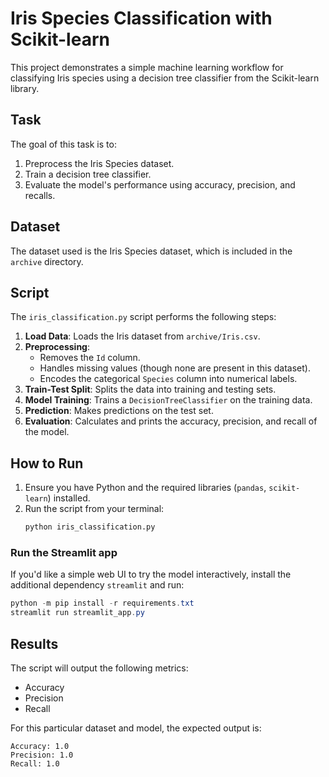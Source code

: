 # Iris Species Classification with Scikit-learn

This project demonstrates a simple machine learning workflow for classifying Iris species using a decision tree classifier from the Scikit-learn library.

## Task

The goal of this task is to:
1.  Preprocess the Iris Species dataset.
2.  Train a decision tree classifier.
3.  Evaluate the model's performance using accuracy, precision, and recalls.

## Dataset

The dataset used is the Iris Species dataset, which is included in the `archive` directory.

## Script

The `iris_classification.py` script performs the following steps:
1.  **Load Data**: Loads the Iris dataset from `archive/Iris.csv`.
2.  **Preprocessing**:
    *   Removes the `Id` column.
    *   Handles missing values (though none are present in this dataset).
    *   Encodes the categorical `Species` column into numerical labels.
3.  **Train-Test Split**: Splits the data into training and testing sets.
4.  **Model Training**: Trains a `DecisionTreeClassifier` on the training data.
5.  **Prediction**: Makes predictions on the test set.
6.  **Evaluation**: Calculates and prints the accuracy, precision, and recall of the model.

## How to Run

1.  Ensure you have Python and the required libraries (`pandas`, `scikit-learn`) installed.
2.  Run the script from your terminal:
    ```bash
    python iris_classification.py
    ```

### Run the Streamlit app

If you'd like a simple web UI to try the model interactively, install the additional dependency `streamlit` and run:

```powershell
python -m pip install -r requirements.txt
streamlit run streamlit_app.py
```

## Results

The script will output the following metrics:
*   Accuracy
*   Precision
*   Recall

For this particular dataset and model, the expected output is:
```
Accuracy: 1.0
Precision: 1.0
Recall: 1.0
